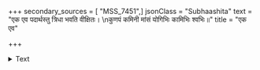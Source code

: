 +++
secondary_sources = [ "MSS_7451",]
jsonClass = "Subhaashita"
text = "एक एव पदार्थस्तु त्रिधा भवति वीक्षितः।  \nकुणपं कमिनी मांसं योगिभिः कामिभिः श्वभिः॥"
title = "एक एव"

+++

<details><summary>Text</summary>

एक एव पदार्थस्तु त्रिधा भवति वीक्षितः।  
कुणपं कमिनी मांसं योगिभिः कामिभिः श्वभिः॥
</details>
